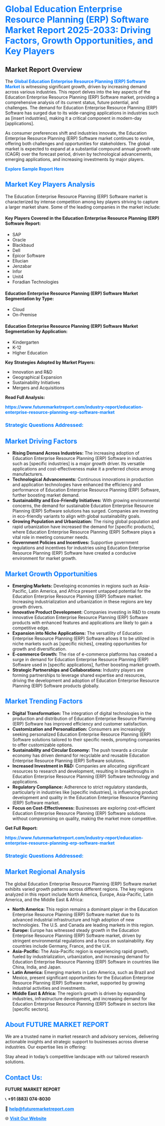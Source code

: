 <h1 style="color: #007BFF;">Global Education Enterprise Resource Planning (ERP) Software Market Report 2025-2033: Driving Factors, Growth Opportunities, and Key Players</h1>

<section id="overview">
<h2>Market Report Overview</h2>
<p>The <a href="https://www.futuremarketreport.com/industry-report/education-enterprise-resource-planning-erp-software-market" style="color: #007BFF; text-decoration: none;"><strong>Global Education Enterprise Resource Planning (ERP) Software Market</strong></a> is witnessing significant growth, driven by increasing demand across various industries. This report delves into the key aspects of the Education Enterprise Resource Planning (ERP) Software market, providing a comprehensive analysis of its current status, future potential, and challenges. The demand for Education Enterprise Resource Planning (ERP) Software has surged due to its wide-ranging applications in industries such as [insert industries], making it a critical component in modern-day [applications].</p>
<p>As consumer preferences shift and industries innovate, the Education Enterprise Resource Planning (ERP) Software market continues to evolve, offering both challenges and opportunities for stakeholders. The global market is expected to expand at a substantial compound annual growth rate (CAGR) over the forecast period, driven by technological advancements, emerging applications, and increasing investments by major players.</p>
</section>

<section id="overview">
<p><a href="https://www.futuremarketreport.com/request-sample/reportId=108478" style="color: #007BFF; text-decoration: none;"><strong>Explore Sample Report Here</strong></a></p>
</section>

<section id="key-players">
<h2 style="color: #007BFF;">Market Key Players Analysis</h2>
<p>The Education Enterprise Resource Planning (ERP) Software market is characterized by intense competition among key players striving to capture a larger market share. Some of the leading companies in the market include:</p>
<h4>Key Players Covered in the Education Enterprise Resource Planning (ERP) Software Report:</h4>
<ul><li>SAP</li><li>Oracle</li><li>Blackbaud</li><li>Dell</li><li>Epicor Software</li><li>Ellucian</li><li>Jenzabar</li><li>Infor</li><li>Unit4</li><li>Foradian Technologies</li></ul>
<h4>Education Enterprise Resource Planning (ERP) Software Market Segmentation by Type:</h4>
<ul><li>Cloud</li><li>On-Premise</li></ul>

<h4>Education Enterprise Resource Planning (ERP) Software Market Segmentation by Application:</h4>
<ul><li>Kindergarten</li><li>K-12</li><li>Higher Education</li></ul>
<p><strong>Key Strategies Adopted by Market Players:</strong></p>
<ul>
<li>Innovation and R&D</li>
<li>Geographical Expansion</li>
<li>Sustainability Initiatives</li>
<li>Mergers and Acquisitions</li>
</ul>
</section>

<section>
<p><strong>Read Full Analysis: </strong></p><a href="https://www.futuremarketreport.com/industry-report/education-enterprise-resource-planning-erp-software-market" style="color: #007BFF; text-decoration: none;"><strong>https://www.futuremarketreport.com/industry-report/education-enterprise-resource-planning-erp-software-market</strong></a>
<h3 style="color: #007BFF;">Strategic Questions Addressed:</h3>
</section>

<section id="driving-factors">
<h2 style="color: #007BFF;">Market Driving Factors</h2>
<ul>
<li><strong>Rising Demand Across Industries:</strong> The increasing adoption of Education Enterprise Resource Planning (ERP) Software in industries such as [specific industries] is a major growth driver. Its versatile applications and cost-effectiveness make it a preferred choice among manufacturers.</li>
<li><strong>Technological Advancements:</strong> Continuous innovations in production and application technologies have enhanced the efficiency and performance of Education Enterprise Resource Planning (ERP) Software, further boosting market demand.</li>
<li><strong>Sustainability and Eco-Friendly Initiatives:</strong> With growing environmental concerns, the demand for sustainable Education Enterprise Resource Planning (ERP) Software solutions has surged. Companies are investing in eco-friendly variants to align with global sustainability goals.</li>
<li><strong>Growing Population and Urbanization:</strong> The rising global population and rapid urbanization have increased the demand for [specific products], where Education Enterprise Resource Planning (ERP) Software plays a vital role in meeting consumer needs.</li>
<li><strong>Government Policies and Incentives:</strong> Supportive government regulations and incentives for industries using Education Enterprise Resource Planning (ERP) Software have created a conducive environment for market growth.</li>
</ul>
</section>

<section id="growth-opportunities">
<h2 style="color: #007BFF;">Market Growth Opportunities</h2>
<ul>
<li><strong>Emerging Markets:</strong> Developing economies in regions such as Asia-Pacific, Latin America, and Africa present untapped potential for the Education Enterprise Resource Planning (ERP) Software market. Increasing industrialization and urbanization in these regions are key growth drivers.</li>
<li><strong>Innovative Product Development:</strong> Companies investing in R&D to create innovative Education Enterprise Resource Planning (ERP) Software products with enhanced features and applications are likely to gain a competitive edge.</li>
<li><strong>Expansion into Niche Applications:</strong> The versatility of Education Enterprise Resource Planning (ERP) Software allows it to be utilized in niche markets such as [specific niches], creating opportunities for growth and diversification.</li>
<li><strong>E-commerce Growth:</strong> The rise of e-commerce platforms has created a surge in demand for Education Enterprise Resource Planning (ERP) Software used in [specific applications], further boosting market growth.</li>
<li><strong>Strategic Partnerships and Collaborations:</strong> Industry players are forming partnerships to leverage shared expertise and resources, driving the development and adoption of Education Enterprise Resource Planning (ERP) Software products globally.</li>
</ul>
</section>

<section id="trending-factors">
<h2 style="color: #007BFF;">Market Trending Factors</h2>
<ul>
<li><strong>Digital Transformation:</strong> The integration of digital technologies in the production and distribution of Education Enterprise Resource Planning (ERP) Software has improved efficiency and customer satisfaction.</li>
<li><strong>Customization and Personalization:</strong> Consumers are increasingly seeking personalized Education Enterprise Resource Planning (ERP) Software solutions tailored to their specific needs, prompting companies to offer customizable options.</li>
<li><strong>Sustainability and Circular Economy:</strong> The push towards a circular economy has driven demand for recyclable and reusable Education Enterprise Resource Planning (ERP) Software solutions.</li>
<li><strong>Increased Investment in R&D:</strong> Companies are allocating significant resources to research and development, resulting in breakthroughs in Education Enterprise Resource Planning (ERP) Software technology and applications.</li>
<li><strong>Regulatory Compliance:</strong> Adherence to strict regulatory standards, particularly in industries like [specific industries], is influencing product development and quality in the Education Enterprise Resource Planning (ERP) Software market.</li>
<li><strong>Focus on Cost-Effectiveness:</strong> Businesses are exploring cost-efficient Education Enterprise Resource Planning (ERP) Software solutions without compromising on quality, making the market more competitive.</li>
</ul>
</section>

<section>
<p><strong>Get Full Report: </strong></p><a href="https://www.futuremarketreport.com/industry-report/education-enterprise-resource-planning-erp-software-market" style="color: #007BFF; text-decoration: none;"><strong>https://www.futuremarketreport.com/industry-report/education-enterprise-resource-planning-erp-software-market</strong></a>
<h3 style="color: #007BFF;">Strategic Questions Addressed:</h3>
</section>


<section id="regional-analysis">
<h2 style="color: #007BFF;">Market Regional Analysis</h2>
<p>The global Education Enterprise Resource Planning (ERP) Software market exhibits varied growth patterns across different regions. The key regions analyzed in this report include North America, Europe, Asia-Pacific, Latin America, and the Middle East & Africa:</p>
<ul>
<li><strong>North America:</strong> This region remains a dominant player in the Education Enterprise Resource Planning (ERP) Software market due to its advanced industrial infrastructure and high adoption of new technologies. The U.S. and Canada are leading markets in this region.</li>
<li><strong>Europe:</strong> Europe has witnessed steady growth in the Education Enterprise Resource Planning (ERP) Software market, driven by stringent environmental regulations and a focus on sustainability. Key countries include Germany, France, and the U.K.</li>
<li><strong>Asia-Pacific:</strong> The Asia-Pacific region is experiencing rapid growth, fueled by industrialization, urbanization, and increasing demand for Education Enterprise Resource Planning (ERP) Software in countries like China, India, and Japan.</li>
<li><strong>Latin America:</strong> Emerging markets in Latin America, such as Brazil and Mexico, present significant opportunities for the Education Enterprise Resource Planning (ERP) Software market, supported by growing industrial activities and investments.</li>
<li><strong>Middle East & Africa:</strong> The region’s growth is driven by expanding industries, infrastructure development, and increasing demand for Education Enterprise Resource Planning (ERP) Software in sectors like [specific sectors].</li>
</ul>
</section>

<footer>
<h2 style="color: #007BFF;">About FUTURE MARKET REPORT</h2>
<p>We are a trusted name in market research and advisory services, delivering actionable insights and strategic support to businesses across diverse industries. Our expertise lies in offering:</p>

<p>Stay ahead in today’s competitive landscape with our tailored research solutions.</p>

<h2 style="color: #007BFF;">Contact Us:</h2>
<p><strong>FUTURE MARKET REPORT</strong></p>
<p>📞 <strong>+91 (883) 074-8030</strong></p>
<p>📧 <strong><a href="mailto:help@futuremarketreport.com" style="color: #007BFF;">help@futuremarketreport.com</a></strong></p>
<p>🌐 <strong><a href="https://www.futuremarketreport.com/" style="color: #007BFF;">Visit Our Website</a></strong></p>
</footer>